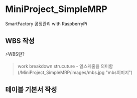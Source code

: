 # MiniProject_SimpleMRP
SmartFactory 공정관리 with RaspberryPi   

## WBS 작성    
⚡WBS란?   
>work breakdown strucuture - 일스케줄을 의미함   
(/MiniProject_SimpleMRP/images/mbs.jpg "mbs이미지")

## 테이블 기본서 작성 

